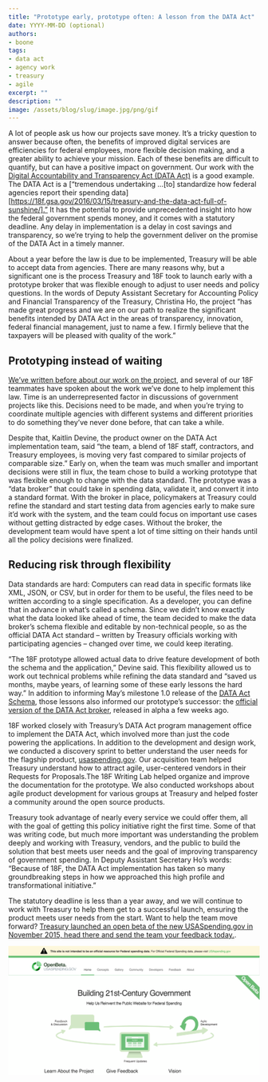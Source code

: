 ```yaml
---
title: "Prototype early, prototype often: A lesson from the DATA Act"
date: YYYY-MM-DD (optional)
authors:
- boone
tags:
- data act
- agency work
- treasury
- agile
excerpt: ""
description: ""
image: /assets/blog/slug/image.jpg/png/gif
---
```

A lot of people ask us how our projects save money. It’s a tricky
question to answer because often, the benefits of improved digital
services are efficiencies for federal employees, more flexible decision
making, and a greater ability to achieve your mission. Each of these
benefits are difficult to quantify, but can have a positive impact on
government. Our work with the [Digital Accountability and Transparency
Act (DATA Act)](https://www.usaspending.gov/Pages/data-act.aspx) is a
good example. The DATA Act is a [“tremendous undertaking …[to]
standardize how federal agencies report their spending
data][https://18f.gsa.gov/2016/03/15/treasury-and-the-data-act-full-of-sunshine/].” It has the potential to provide unprecedented insight into how the
federal government spends money, and it comes with a statutory deadline.
Any delay in implementation is a delay in cost savings and transparency,
so we’re trying to help the government deliver on the promise of the
DATA Act in a timely manner.

About a year before the law is due to be implemented, Treasury will be
able to accept data from agencies. There are many reasons why, but a
significant one is the process Treasury and 18F took to launch early
with a prototype broker that was flexible enough to adjust to user needs
and policy questions. In the words of Deputy Assistant Secretary for
Accounting Policy and Financial Transparency of the Treasury, Christina
Ho, the project “has made great progress and we are on our path to
realize the significant benefits intended by DATA Act in the areas of
transparency, innovation, federal financial management, just to name a
few. I firmly believe that the taxpayers will be pleased with quality of
the work.”

## Prototyping instead of waiting

[We’ve written before about our work on the
project,](https://18f.gsa.gov/tags/data-act/) and several of our 18F
teammates have spoken about the work we’ve done to help implement this
law. Time is an underrepresented factor in discussions of government
projects like this. Decisions need to be made, and when you’re trying to
coordinate multiple agencies with different systems and different
priorities to do something they’ve never done before, that can take a
while.

Despite that, Kaitlin Devine, the product owner on the DATA Act
implementation team, said “the team, a blend of 18F staff, contractors,
and Treasury employees, is moving very fast compared to similar projects
of comparable size.” Early on, when the team was much smaller and
important decisions were still in flux, the team chose to build a
working prototype that was flexible enough to change with the data
standard. The prototype was a “data broker” that could take in spending
data, validate it, and convert it into a standard format. With the
broker in place, policymakers at Treasury could refine the standard and
start testing data from agencies early to make sure it’d work with the
system, and the team could focus on important use cases without getting
distracted by edge cases. Without the broker, the development team would
have spent a lot of time sitting on their hands until all the policy
decisions were finalized.

## Reducing risk through flexibility

Data standards are hard: Computers can read data in specific formats
like XML, JSON, or CSV, but in order for them to be useful, the files
need to be written according to a single specification. As a developer,
you can define that in advance in what’s called a schema. Since we
didn’t know exactly what the data looked like ahead of time, the team
decided to make the data broker’s schema flexible and editable by
non-technical people, so as the official DATA Act standard – written by
Treasury officials working with participating agencies – changed over
time, we could keep iterating.

“The 18F prototype allowed actual data to drive feature development of
both the schema and the application,” Devine said. This flexibility
allowed us to work out technical problems while refining the data
standard and “saved us months, maybe years, of learning some of these
early lessons the hard way.” In addition to informing May’s milestone
1.0 release of the [DATA Act
Schema](http://fedspendingtransparency.github.io/data-model/), those
lessons also informed our prototype’s successor: the [official version
of the DATA Act
broker](https://github.com/fedspendingtransparency/data-act-broker-backend),
released in alpha a few weeks ago.

18F worked closely with Treasury’s DATA Act program management office to
implement the DATA Act, which involved more than just the code powering
the applications. In addition to the development and design work, we
conducted a discovery sprint to better understand the user needs for the
flagship product, [usaspending.gov](https://usaspending.gov). Our
acquisition team helped Treasury understand how to attract agile,
user-centered vendors in their Requests for Proposals.The 18F Writing
Lab helped organize and improve the documentation for the prototype. We
also conducted workshops about agile product development for various
groups at Treasury and helped foster a community around the open source
products.

Treasury took advantage of nearly every service we could offer them, all
with the goal of getting this policy initiative right the first time.
Some of that was writing code, but much more important was understanding
the problem deeply and working with Treasury, vendors, and the public to
build the solution that best meets user needs and the goal of improving
transparency of government spending. In Deputy Assistant Secretary Ho’s
words: “Because of 18F, the DATA Act implementation has taken so many
groundbreaking steps in how we approached this high profile and
transformational initiative.”

The statutory deadline is less than a year away, and we will continue to
work with Treasury to help them get to a successful launch, ensuring the
product meets user needs from the start. Want to help the team move
forward? [Treasury launched an open beta of the new USASpending.gov in
November 2015, head there and send the team your feedback
today.](https://openbeta.usaspending.gov/).

![Screenshot of the USASpending.gov open beta.](assets/blog/data-act-implementation/usaspendingbeta.png)
